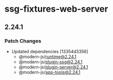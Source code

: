 # ssg-fixtures-web-server

## 2.24.1

### Patch Changes

- Updated dependencies [13354d3356]
  - @modern-js/runtime@2.24.1
  - @modern-js/plugin-ssg@2.24.1
  - @modern-js/plugin-server@2.24.1
  - @modern-js/app-tools@2.24.1
